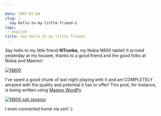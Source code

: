 ```yaml
---

date: 2007-07-04
slug: |
  say-hello-to-my-little-friend-2
tags:
 - english
title: Say hello to my little friend!
---
```


Say hello to my little friend **NTrunko,** my Nokia N800 tablet! It
arrived yesterday at my housee, thanks to a good friend and the good
folks at Nokia and Maemo!

[![N800](http://farm2.static.flickr.com/1150/710313277_84f3a6d331.jpg)](http://www.flickr.com/photos/ogmaciel/710313277/)

I've spent a good chunk of last night playing with it and am COMPLETELY
amazed with the quality and potential it has to offer! This post, for
instance, is being written using [Maemo
WordPy](http://maemo-wordpy.garage.maemo.org/).

[![N800 ssh
session](http://farm2.static.flickr.com/1382/710323446_ead79aade8.jpg)](http://www.flickr.com/photos/ogmaciel/710323446/)

I even connected home via ssh! :)
